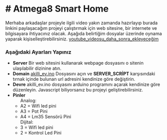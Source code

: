 <h1 color="blue"># Atmega8 Smart Home </h1>

Merhaba arkadaşlar projeyle ilgili video yakın zamanda hazırlayıp burada linkini paylaşacağım projeyi çalıştırmak için web sitesine, bir internete ve bilgisayara ihtiyacınız olacak. Aşağıda belirtiğim dosyalar üzerinde oynama yaparak kişiselleştirebilirsiniz.
<a href="#Youtube">youtube_videosu_daha_sonra_ekleyeceğim</a>

<h3>Aşağıdaki Ayarları Yapınız</h3>
<ul>
	<li><b>Server</b> Bir web sitesini kullanarak webpage dosyasını o sitenin ulaşılabilir dizinine atın.</li>
	<li><b>Domain</b> <a href="hamo_proje/akilli_ev/akilli_ev.ino">akilli_ev.ino</a> Dosyasını açın ve <b>SERVER_SCRİPT</b> karşısındaki tırnak içinde bulunan url adresini kendinize göre değiştirin.</li>
	<li><b>Devre</b> akilli_ev.ino dosyasını arduino programını açarak kendinize göre düzenleyin. Javascript biliyorsanız bu projeyi geliştirebilirsiniz. </li>
	<li><b>Pinler</b> <ul>Analog:<li>A2 = Wifi led pini</li><li>A3 = Pot Pini</li><li>A4 = Lm35 Sensörü Pini</li></ul>
		<ul>Dijital:<li>3 = Wifi led pini</li><li>2 = Kontrol Led Pini</li></ul>
	</li>
</ul>
